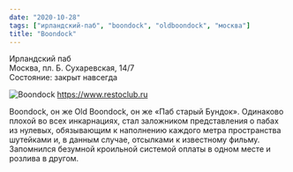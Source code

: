 ```yaml
---
date: "2020-10-28"
tags: ["ирландский-паб", "boondock", "oldboondock", "москва"]
title: "Boondock"
---
```


Ирландский паб\
Москва, пл. Б. Сухаревская, 14/7\
Состояние: закрыт навсегда

![Boondock](../images/20-10-28-boondock.png)
https://www.restoclub.ru


Boondock, он же Old Boondock, он же «Паб старый Бундок». Одинаково плохой во всех инкарнациях, стал заложником представления о пабах из нулевых, обязывающим к наполнению каждого метра пространства шутейками и, в данным случае, отсылками к известному фильму. Запомнился безумной кроильной системой оплаты в одном месте и розлива в другом.